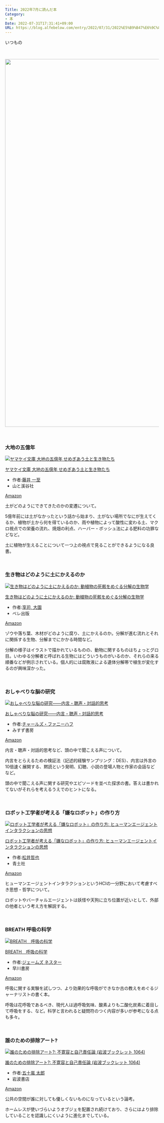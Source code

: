 ```yaml
---
Title: 2022年7月に読んだ本
Category:
- 本
Date: 2022-07-31T17:31:41+09:00
URL: https://blog.alfebelow.com/entry/2022/07/31/2022%E5%B9%B47%E6%9C%88%E3%81%AB%E8%AA%AD%E3%82%93%E3%81%A0%E6%9C%AC
---
```


<p>いつもの</p>
<p> </p>
<p><img src="https://cdn-ak.f.st-hatena.com/images/fotolife/a/alfe1025/20220716/20220716100657.jpg" width="1200" loading="lazy" title="" class="hatena-fotolife" itemprop="image" /></p>
<p> </p>

### 大地の五億年

<div class="freezed">
<div class="hatena-asin-detail"><a href="https://www.amazon.co.jp/dp/B0B3DBMRS2?tag=ab1025-22&amp;linkCode=osi&amp;th=1&amp;psc=1" class="hatena-asin-detail-image-link" target="_blank" rel="noopener"><img src="https://m.media-amazon.com/images/I/513Norb9Q3L._SL500_.jpg" class="hatena-asin-detail-image" alt="ヤマケイ文庫 大地の五億年 せめぎあう土と生き物たち" title="ヤマケイ文庫 大地の五億年 せめぎあう土と生き物たち" /></a>
<div class="hatena-asin-detail-info">
<p class="hatena-asin-detail-title"><a href="https://www.amazon.co.jp/dp/B0B3DBMRS2?tag=ab1025-22&amp;linkCode=osi&amp;th=1&amp;psc=1" target="_blank" rel="noopener">ヤマケイ文庫 大地の五億年 せめぎあう土と生き物たち</a></p>
<ul class="hatena-asin-detail-meta">
<li><span class="hatena-asin-detail-label">作者:</span><a href="http://d.hatena.ne.jp/keyword/%C6%A3%B0%E6%20%B0%EC%BB%EA" class="keyword">藤井 一至</a></li>
<li>山と溪谷社</li>
</ul>
<a href="https://www.amazon.co.jp/dp/B0B3DBMRS2?tag=ab1025-22&amp;linkCode=osi&amp;th=1&amp;psc=1" class="asin-detail-buy" target="_blank" rel="noopener">Amazon</a></div>
</div>
</div>
<p>土がどのようにできてきたのかの変遷について。</p>
<p>5億年前には土がなかったという話から始まり、土がない場所でなにが生えてくるか、植物が土から何を得ているのか、雨や植物によって酸性に変わる土、マクロ視点での栄養の流れ、焼畑の利点、ハーバー・ボッシュ法による肥料の功罪などなど。</p>
<p>土に植物が生えることについて一つ上の視点で見ることができるようになる良書。</p>
<p> </p>

### 生き物はどのように土にかえるのか

<div class="freezed">
<div class="hatena-asin-detail"><a href="https://www.amazon.co.jp/dp/4860645332?tag=ab1025-22&amp;linkCode=osi&amp;th=1&amp;psc=1" class="hatena-asin-detail-image-link" target="_blank" rel="noopener"><img src="https://m.media-amazon.com/images/I/515C0j3LnAL._SL500_.jpg" class="hatena-asin-detail-image" alt="生き物はどのように土にかえるのか: 動植物の死骸をめぐる分解の生物学" title="生き物はどのように土にかえるのか: 動植物の死骸をめぐる分解の生物学" /></a>
<div class="hatena-asin-detail-info">
<p class="hatena-asin-detail-title"><a href="https://www.amazon.co.jp/dp/4860645332?tag=ab1025-22&amp;linkCode=osi&amp;th=1&amp;psc=1" target="_blank" rel="noopener">生き物はどのように土にかえるのか: 動植物の死骸をめぐる分解の生物学</a></p>
<ul class="hatena-asin-detail-meta">
<li><span class="hatena-asin-detail-label">作者:</span><a href="http://d.hatena.ne.jp/keyword/%B5%FD%BB%CA%2C%20%C2%E7%B1%E0" class="keyword">享司, 大園</a></li>
<li>ベレ出版</li>
</ul>
<a href="https://www.amazon.co.jp/dp/4860645332?tag=ab1025-22&amp;linkCode=osi&amp;th=1&amp;psc=1" class="asin-detail-buy" target="_blank" rel="noopener">Amazon</a></div>
</div>
</div>
<p>ゾウや落ち葉、木材がどのように腐り、土にかえるのか。分解が進む流れとそれに関係する生物、分解までにかかる時間など。</p>
<p>分解の様子はイラストで描かれているものの、動物に関するものはちょっとグロ目。いわゆる分解者と呼ばれる生物にはどういうものがいるのか、それらの来る順番などが例示されている。個人的には腐敗液による遺体分解帯で植生が変化するのが興味深かった。</p>
<p> </p>

### おしゃべりな脳の研究

<div class="freezed">
<div class="hatena-asin-detail"><a href="https://www.amazon.co.jp/dp/B09XVK6DJY?tag=ab1025-22&amp;linkCode=osi&amp;th=1&amp;psc=1" class="hatena-asin-detail-image-link" target="_blank" rel="noopener"><img src="https://m.media-amazon.com/images/I/41Zwj92+59L._SL500_.jpg" class="hatena-asin-detail-image" alt="おしゃべりな脳の研究――内言・聴声・対話的思考" title="おしゃべりな脳の研究――内言・聴声・対話的思考" /></a>
<div class="hatena-asin-detail-info">
<p class="hatena-asin-detail-title"><a href="https://www.amazon.co.jp/dp/B09XVK6DJY?tag=ab1025-22&amp;linkCode=osi&amp;th=1&amp;psc=1" target="_blank" rel="noopener">おしゃべりな脳の研究――内言・聴声・対話的思考</a></p>
<ul class="hatena-asin-detail-meta">
<li><span class="hatena-asin-detail-label">作者:</span><a href="http://d.hatena.ne.jp/keyword/%A5%C1%A5%E3%A1%BC%A5%EB%A5%BA%A1%A6%A5%D5%A5%A1%A5%CB%A1%BC%A5%CF%A5%D5" class="keyword">チャールズ・ファニーハフ</a></li>
<li>みすず書房</li>
</ul>
<a href="https://www.amazon.co.jp/dp/B09XVK6DJY?tag=ab1025-22&amp;linkCode=osi&amp;th=1&amp;psc=1" class="asin-detail-buy" target="_blank" rel="noopener">Amazon</a></div>
</div>
</div>
<p>内言・聴声・対話的思考など、頭の中で聞こえる声について。</p>
<p>内言をとらえるための検証法（記述的経験サンプリング：DES）、内言は外言の10倍速く展開する、黙読という発明、幻聴、小説の登場人物と作家の会話などなど。</p>
<p>頭の中で聞こえる声に関する研究やエピソードを並べた探求の書。答えは書かれてないがそれらを考えるうえでのヒントになる。</p>
<p> </p>

### ロボット工学者が考える「嫌なロボット」の作り方

<div class="freezed">
<div class="hatena-asin-detail"><a href="https://www.amazon.co.jp/dp/4791774795?tag=ab1025-22&amp;linkCode=osi&amp;th=1&amp;psc=1" class="hatena-asin-detail-image-link" target="_blank" rel="noopener"><img src="https://m.media-amazon.com/images/I/419ahy7wHKL._SL500_.jpg" class="hatena-asin-detail-image" alt="ロボット工学者が考える「嫌なロボット」の作り方: ヒューマンエージェントインタラクションの思想" title="ロボット工学者が考える「嫌なロボット」の作り方: ヒューマンエージェントインタラクションの思想" /></a>
<div class="hatena-asin-detail-info">
<p class="hatena-asin-detail-title"><a href="https://www.amazon.co.jp/dp/4791774795?tag=ab1025-22&amp;linkCode=osi&amp;th=1&amp;psc=1" target="_blank" rel="noopener">ロボット工学者が考える「嫌なロボット」の作り方: ヒューマンエージェントインタラクションの思想</a></p>
<ul class="hatena-asin-detail-meta">
<li><span class="hatena-asin-detail-label">作者:</span><a href="http://d.hatena.ne.jp/keyword/%BE%BE%B0%E6%C5%AF%CC%E9" class="keyword">松井哲也</a></li>
<li>青土社</li>
</ul>
<a href="https://www.amazon.co.jp/dp/4791774795?tag=ab1025-22&amp;linkCode=osi&amp;th=1&amp;psc=1" class="asin-detail-buy" target="_blank" rel="noopener">Amazon</a></div>
</div>
</div>
<p>ヒューマンエージェントインタラクションというHCIの一分野において考慮すべき思想・哲学について。</p>
<p>ロボットやバーチャルエージェントは妖怪や天狗に立ち位置が近いとして、外部の他者という考え方を解説する。</p>
<p> </p>

### BREATH 呼吸の科学

<div class="freezed">
<div class="hatena-asin-detail"><a href="https://www.amazon.co.jp/dp/B0B2WDT472?tag=ab1025-22&amp;linkCode=osi&amp;th=1&amp;psc=1" class="hatena-asin-detail-image-link" target="_blank" rel="noopener"><img src="https://m.media-amazon.com/images/I/51G6tpIpWWL._SL500_.jpg" class="hatena-asin-detail-image" alt="BREATH　呼吸の科学" title="BREATH　呼吸の科学" /></a>
<div class="hatena-asin-detail-info">
<p class="hatena-asin-detail-title"><a href="https://www.amazon.co.jp/dp/B0B2WDT472?tag=ab1025-22&amp;linkCode=osi&amp;th=1&amp;psc=1" target="_blank" rel="noopener">BREATH　呼吸の科学</a></p>
<ul class="hatena-asin-detail-meta">
<li><span class="hatena-asin-detail-label">作者:</span><a href="http://d.hatena.ne.jp/keyword/%A5%B8%A5%A7%A1%BC%A5%E0%A5%BA%20%A5%CD%A5%B9%A5%BF%A1%BC" class="keyword">ジェームズ ネスター</a></li>
<li>早川書房</li>
</ul>
<a href="https://www.amazon.co.jp/dp/B0B2WDT472?tag=ab1025-22&amp;linkCode=osi&amp;th=1&amp;psc=1" class="asin-detail-buy" target="_blank" rel="noopener">Amazon</a></div>
</div>
</div>
<p>呼吸に関する実験を試しつつ、より効果的な呼吸ができなか古の教えをめぐるジャーナリストの書く本。</p>
<p>呼吸は花呼吸であるべき、現代人は過呼吸気味、酸素よりも二酸化炭素に着目して呼吸をする、など。科学と言われると疑問符のつく内容が多いが参考になる点も多々。</p>
<p> </p>

### 誰のための排除アート?

<div class="freezed">
<div class="hatena-asin-detail"><a href="https://www.amazon.co.jp/dp/4002710645?tag=ab1025-22&amp;linkCode=osi&amp;th=1&amp;psc=1" class="hatena-asin-detail-image-link" target="_blank" rel="noopener"><img src="https://m.media-amazon.com/images/I/41Aym0NQilL._SL500_.jpg" class="hatena-asin-detail-image" alt="誰のための排除アート?: 不寛容と自己責任論 (岩波ブックレット 1064)" title="誰のための排除アート?: 不寛容と自己責任論 (岩波ブックレット 1064)" /></a>
<div class="hatena-asin-detail-info">
<p class="hatena-asin-detail-title"><a href="https://www.amazon.co.jp/dp/4002710645?tag=ab1025-22&amp;linkCode=osi&amp;th=1&amp;psc=1" target="_blank" rel="noopener">誰のための排除アート?: 不寛容と自己責任論 (岩波ブックレット 1064)</a></p>
<ul class="hatena-asin-detail-meta">
<li><span class="hatena-asin-detail-label">作者:</span><a href="http://d.hatena.ne.jp/keyword/%B8%DE%BD%BD%CD%F2%20%C2%C0%CF%BA" class="keyword">五十嵐 太郎</a></li>
<li>岩波書店</li>
</ul>
<a href="https://www.amazon.co.jp/dp/4002710645?tag=ab1025-22&amp;linkCode=osi&amp;th=1&amp;psc=1" class="asin-detail-buy" target="_blank" rel="noopener">Amazon</a></div>
</div>
</div>
<p>公共の空間が誰に対しても優しくないものになっているという論考。</p>
<p>ホームレスが使いづらいようオブジェを配置され続けており、さらにはより排除していることを認識しにくいように進化までしている。</p>
<p> </p>
<p> </p>
